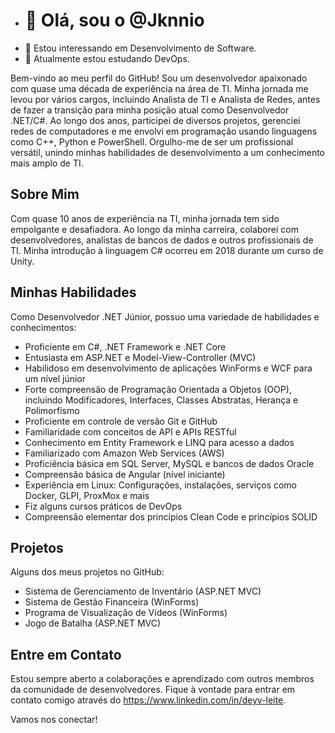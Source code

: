 
- # 👋 Olá, sou o @Jknnio
- 👀 Estou interessando em Desenvolvimento de Software.
- 🌱 Atualmente estou estudando DevOps.


Bem-vindo ao meu perfil do GitHub! Sou um desenvolvedor apaixonado com quase uma década de experiência na área de TI. 
Minha jornada me levou por vários cargos, incluindo Analista de TI e Analista de Redes, antes de fazer a transição para minha posição atual como Desenvolvedor .NET/C#. 
Ao longo dos anos, participei de diversos projetos, gerenciei redes de computadores e me envolvi em programação usando linguagens como C++, Python e PowerShell. 
Orgulho-me de ser um profissional versátil, unindo minhas habilidades de desenvolvimento a um conhecimento mais amplo de TI.

## Sobre Mim

Com quase 10 anos de experiência na TI, minha jornada tem sido empolgante e desafiadora. 
Ao longo da minha carreira, colaborei com desenvolvedores, analistas de bancos de dados e outros profissionais de TI. 
Minha introdução à linguagem C# ocorreu em 2018 durante um curso de Unity.

## Minhas Habilidades

Como Desenvolvedor .NET Júnior, possuo uma variedade de habilidades e conhecimentos:

- Proficiente em C#, .NET Framework e .NET Core
- Entusiasta em ASP.NET e Model-View-Controller (MVC)
- Habilidoso em desenvolvimento de aplicações WinForms e WCF para um nível júnior
- Forte compreensão de Programação Orientada a Objetos (OOP), incluindo Modificadores, Interfaces, Classes Abstratas, Herança e Polimorfismo
- Proficiente em controle de versão Git e GitHub
- Familiaridade com conceitos de API e APIs RESTful
- Conhecimento em Entity Framework e LINQ para acesso a dados
- Familiarizado com Amazon Web Services (AWS)
- Proficiência básica em SQL Server, MySQL e bancos de dados Oracle
- Compreensão básica de Angular (nível iniciante)
- Experiência em Linux: Configurações, instalações, serviços como Docker, GLPI, ProxMox e mais
- Fiz alguns cursos práticos de DevOps
- Compreensão elementar dos princípios Clean Code e princípios SOLID

## Projetos

Alguns dos meus projetos no GitHub:

- Sistema de Gerenciamento de Inventário (ASP.NET MVC)
- Sistema de Gestão Financeira (WinForms)
- Programa de Visualização de Vídeos (WinForms)
- Jogo de Batalha (ASP.NET MVC)

## Entre em Contato

Estou sempre aberto a colaborações e aprendizado com outros membros da comunidade de desenvolvedores. 
Fique à vontade para entrar em contato comigo através do https://www.linkedin.com/in/deyv-leite.

Vamos nos conectar!


<!---
Jknnio/Jknnio is a ✨ special ✨ repository because its `README.md` (this file) appears on your GitHub profile.
You can click the Preview link to take a look at your changes.
--->
